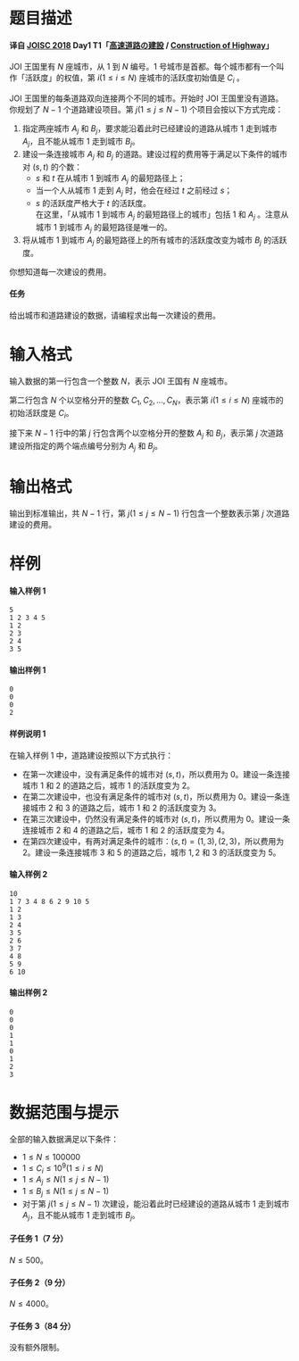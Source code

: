
# 题目描述

#### 译自 [JOISC 2018](https://www.ioi-jp.org/camp/2018/2018-sp-tasks/index.html) Day1 T1「[高速道路の建設](https://www.ioi-jp.org/camp/2018/2018-sp-tasks/index.html) / [Construction of Highway](https://www.ioi-jp.org/camp/2018/2018-sp-tasks/day1/construction-en.pdf)」

JOI 王国里有 $N$ 座城市，从 $1$ 到 $N$ 编号。$1$ 号城市是首都。每个城市都有一个叫作「活跃度」的权值，第 $i(1\le i\le N)$ 座城市的活跃度初始值是 $C_{i}$ 。

JOI 王国里的每条道路双向连接两个不同的城市。开始时 JOI 王国里没有道路。你规划了 $N-1$ 个道路建设项目。第 $j(1\le j\le N-1)$ 个项目会按以下方式完成：

1. 指定两座城市 $A_{j}$ 和 $B_{j}$，要求能沿着此时已经建设的道路从城市 $1$ 走到城市 $A_{j}$，且不能从城市 $1$ 走到城市 $B_{j}$。
2. 建设一条连接城市 $A_{j}$ 和 $B_{j}$ 的道路。建设过程的费用等于满足以下条件的城市对 $(s,t)$ 的个数：
    - $s$ 和 $t$ 在从城市 $1$ 到城市 $A_{j}$ 的最短路径上；
    - 当一个人从城市 $1$ 走到 $A_{j}$ 时，他会在经过 $t$ 之前经过 $s$；
    - $s$ 的活跃度严格大于 $t$ 的活跃度。  
  在这里，「从城市 $1$ 到城市 $A_{j}$ 的最短路径上的城市」包括 $1$ 和 $A_{j}$ 。注意从城市 $1$ 到城市 $A_{j}$ 的最短路径是唯一的。
3. 将从城市 $1$ 到城市 $A_{j}$ 的最短路径上的所有城市的活跃度改变为城市 $B_{j}$ 的活跃度。

你想知道每一次建设的费用。

#### 任务

给出城市和道路建设的数据，请编程求出每一次建设的费用。

# 输入格式

输入数据的第一行包含一个整数 $N$，表示 JOI 王国有 $N$ 座城市。

第二行包含 $N$ 个以空格分开的整数 $C_{1},C_{2},\dots, C_{N}$，表示第 $i(1\le i\le N)$ 座城市的初始活跃度是 $C_{i}$。

接下来 $N-1$ 行中的第 $j$ 行包含两个以空格分开的整数 $A_{j}$ 和 $B_{j}$，表示第 $j$ 次道路建设所指定的两个端点编号分别为 $A_{j}$ 和 $B_{j}$。


# 输出格式

输出到标准输出，共 $N-1$ 行，第 $j(1\le j\le N-1)$ 行包含一个整数表示第 $j$ 次道路建设的费用。


# 样例

#### 输入样例 1
```plain
5
1 2 3 4 5
1 2
2 3
2 4
3 5
```

#### 输出样例 1
```plain
0
0
0
2
```

#### 样例说明 1

在输入样例 1 中，道路建设按照以下方式执行：

- 在第一次建设中，没有满足条件的城市对 $(s,t)$，所以费用为 $0$。建设一条连接城市 $1$ 和 $2$ 的道路之后，城市 $1$ 的活跃度变为 $2$。
- 在第二次建设中，也没有满足条件的城市对 $(s,t)$，所以费用为 $0$。建设一条连接城市 $2$ 和 $3$ 的道路之后，城市 $1$ 和 $2$ 的活跃度变为 $3$。
- 在第三次建设中，仍然没有满足条件的城市对 $(s,t)$，所以费用为 $0$。建设一条连接城市 $2$ 和 $4$ 的道路之后，城市 $1$ 和 $2$ 的活跃度变为 $4$。
- 在第四次建设中，有两对满足条件的城市：$(s,t)=(1,3),(2,3)$，所以费用为 $2$。建设一条连接城市 $3$ 和 $5$ 的道路之后，城市 $1,2$ 和 $3$ 的活跃度变为 $5$。

#### 输入样例 2
```plain
10
1 7 3 4 8 6 2 9 10 5
1 2
1 3
2 4
3 5
2 6
3 7
4 8
5 9
6 10
```

#### 输出样例 2
```plain
0
0
0
1
1
0
1
2
3
```


# 数据范围与提示

全部的输入数据满足以下条件：

- $1\le N\le 100000$
- $1\le C_{i}\le 10^{9} (1\le i\le N)$
- $1\le A_{j}\le N(1\le j\le N-1)$
- $1\le B_{j}\le N(1\le j\le N-1)$
- 对于第 $j(1\le j\le N-1)$ 次建设，能沿着此时已经建设的道路从城市 $1$ 走到城市 $A_{j}$，且不能从城市 $1$ 走到城市 $B_{j}$。

#### 子任务 1（7 分）

$N\le 500$。

#### 子任务 2（9 分）

$N\le 4000$。

#### 子任务 3（84 分）

没有额外限制。

